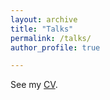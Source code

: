 ```yaml
---
layout: archive
title: "Talks"
permalink: /talks/
author_profile: true

---
```

See my [CV](http://mlharaujo.github.io/files/cv_new.pdf).